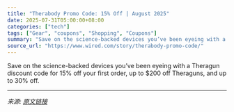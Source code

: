 ```yaml
---
title: "Therabody Promo Code: 15% Off | August 2025"
date: 2025-07-31T05:00:00+08:00
categories: ["tech"]
tags: ["Gear", "coupons", "Shopping", "Coupons"]
summary: "Save on the science-backed devices you’ve been eyeing with a Theragun discount code for 15% off your first order, up to $200 off Theraguns, and up to 30% off."
source_url: "https://www.wired.com/story/therabody-promo-code/"
---
```


Save on the science-backed devices you’ve been eyeing with a Theragun discount code for 15% off your first order, up to $200 off Theraguns, and up to 30% off.

---

*来源: [原文链接](https://www.wired.com/story/therabody-promo-code/)*
